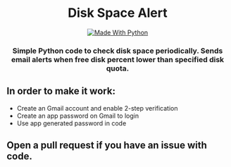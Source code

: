 <h1 align="center">
  Disk Space Alert
</h1>

<p align="center">
  <a href="https://www.python.org/">
    <img alt="Made With Python" src="https://forthebadge.com/images/badges/made-with-python.svg">
  </a>
</p>
<h3 align="center">
  Simple Python code to check disk space periodically. Sends email alerts when free disk percent lower than specified disk quota.
</h3>


## In order to make it work:
- Create an Gmail account and enable 2-step verification
- Create an app password on Gmail to login
- Use app generated password in code

## Open a pull request if you have an issue with code.
